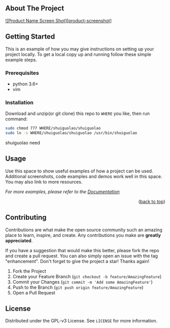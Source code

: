 <!-- Improved compatibility of back to top link: See: https://github.com/othneildrew/Best-README-Template/pull/73 -->

<!-- ABOUT THE PROJECT -->
## About The Project

[![Product Name Screen Shot][product-screenshot]](https://example.com)


<!-- GETTING STARTED -->
## Getting Started

This is an example of how you may give instructions on setting up your project locally.
To get a local copy up and running follow these simple example steps.

### Prerequisites

* python 3.6+
* vim 

### Installation

Download and unzip(or git clone) this repo to `WHERE` you like, then run command:
   ```sh
   sudo chmod 777 WHERE/shuiguolao/shuiguolao
   sudo ln -s WHERE/shuiguolao/shuiguolao /usr/bin/shuiguolao
   ```

shuiguolao need 

<!-- USAGE EXAMPLES -->
## Usage

Use this space to show useful examples of how a project can be used. Additional screenshots, code examples and demos work well in this space. You may also link to more resources.

_For more examples, please refer to the [Documentation](https://example.com)_

<p align="right">(<a href="#readme-top">back to top</a>)</p>

<!-- CONTRIBUTING -->
## Contributing

Contributions are what make the open source community such an amazing place to learn, inspire, and create. Any contributions you make are **greatly appreciated**.

If you have a suggestion that would make this better, please fork the repo and create a pull request. You can also simply open an issue with the tag "enhancement".
Don't forget to give the project a star! Thanks again!

1. Fork the Project
2. Create your Feature Branch (`git checkout -b feature/AmazingFeature`)
3. Commit your Changes (`git commit -m 'Add some AmazingFeature'`)
4. Push to the Branch (`git push origin feature/AmazingFeature`)
5. Open a Pull Request



<!-- LICENSE -->
## License

Distributed under the GPL-v3 License. See `LICENSE` for more information.
